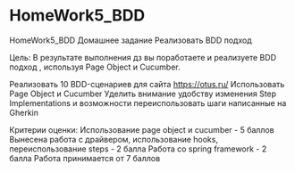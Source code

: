 # HomeWork5_BDD
HomeWork5_BDD
Домашнее задание
Реализовать BDD подход

Цель:
В результате выполнения дз вы поработаете и реализуете BDD подход , используя Page Object и Cucumber.

Реализовать 10 BDD-сценариев для сайта https://otus.ru/ Использовать Page Object и Cucumber Уделить внимание удобству изменения Step Implementations и возможности переиспользовать шаги написанные на Gherkin

Критерии оценки:
Использование page object и cucumber - 5 баллов
Вынесена работа с драйвером, использование hooks, переиспользование steps - 2 балла
Работа со spring framework - 2 балла Работа принимается от 7 баллов